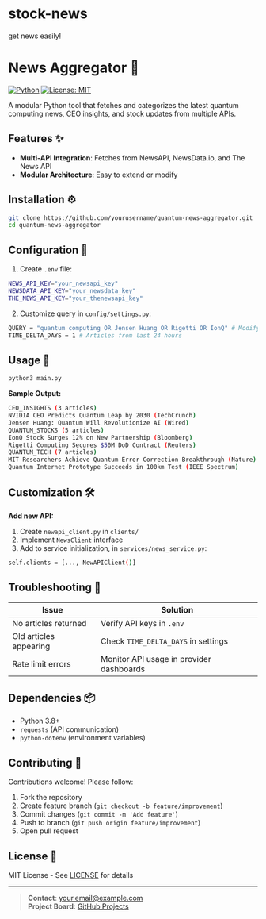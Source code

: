 # stock-news
get news easily!
# News Aggregator 🚀

[![Python](https://img.shields.io/badge/Python-3.8%2B-blue)](https://python.org)
[![License: MIT](https://img.shields.io/badge/License-MIT-green)](LICENSE)

A modular Python tool that fetches and categorizes the latest quantum computing news, CEO insights, and stock updates from multiple APIs.

## Features ✨

- **Multi-API Integration**: Fetches from NewsAPI, NewsData.io, and The News API
- **Modular Architecture**: Easy to extend or modify

## Installation ⚙️

```bash
git clone https://github.com/yourusername/quantum-news-aggregator.git
cd quantum-news-aggregator
```



## Configuration 🔧

1. Create `.env` file:

```bash
NEWS_API_KEY="your_newsapi_key"
NEWSDATA_API_KEY="your_newsdata_key"
THE_NEWS_API_KEY="your_thenewsapi_key"
```

2. Customize query in `config/settings.py`:

```bash
QUERY = "quantum computing OR Jensen Huang OR Rigetti OR IonQ" # Modify as needed
TIME_DELTA_DAYS = 1 # Articles from last 24 hours
```


## Usage 🚀

```bash
python3 main.py
```


**Sample Output:**

```bash
CEO_INSIGHTS (3 articles)
NVIDIA CEO Predicts Quantum Leap by 2030 (TechCrunch)
Jensen Huang: Quantum Will Revolutionize AI (Wired)
QUANTUM_STOCKS (5 articles)
IonQ Stock Surges 12% on New Partnership (Bloomberg)
Rigetti Computing Secures $50M DoD Contract (Reuters)
QUANTUM_TECH (7 articles)
MIT Researchers Achieve Quantum Error Correction Breakthrough (Nature)
Quantum Internet Prototype Succeeds in 100km Test (IEEE Spectrum)
```


## Customization 🛠️
**Add new API:**
1. Create `newapi_client.py` in `clients/`
2. Implement `NewsClient` interface
3. Add to service initialization, in `services/news_service.py`:
```bash
self.clients = [..., NewAPIClient()]
```


## Troubleshooting 🐞
| Issue | Solution |
|-------|----------|
| No articles returned | Verify API keys in `.env` |
| Old articles appearing | Check `TIME_DELTA_DAYS` in settings |
| Rate limit errors | Monitor API usage in provider dashboards |

## Dependencies 📦
- Python 3.8+
- `requests` (API communication)
- `python-dotenv` (environment variables)

## Contributing 🤝
Contributions welcome! Please follow:
1. Fork the repository
2. Create feature branch (`git checkout -b feature/improvement`)
3. Commit changes (`git commit -m 'Add feature'`)
4. Push to branch (`git push origin feature/improvement`)
5. Open pull request

## License 📄
MIT License - See [LICENSE](LICENSE) for details

---
> **Contact**: your.email@example.com  
> **Project Board**: [GitHub Projects](https://github.com/yourusername/quantum-news-aggregator/projects)
